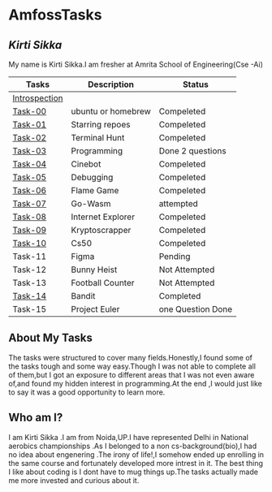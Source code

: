 # AmfossTasks
 

## *Kirti Sikka* 
My name is Kirti Sikka.I am fresher at  Amrita School of Engineering(Cse -Ai) 




| Tasks         | Description                 | Status        |
| ------------- | ----------------------      |------------------|
|[Introspection](https://github.com/kirtisikka1211/amfoss-tasks/tree/main/introspection)|                              |                 |
| [Task-00](https://github.com/kirtisikka1211/amfoss-tasks/tree/main/task-00)  | ubuntu or homebrew |Compeleted|
| [Task-01](https://github.com/kirtisikka1211/amfoss-tasks/tree/main/task-01)       | Starring repoes     |Compeleted|
| [Task-02](https://github.com/kirtisikka1211/amfoss-tasks/tree/main/task-02)       | Terminal Hunt      |Compeleted|
| [Task-03](https://github.com/kirtisikka1211/amfoss-tasks/tree/main/task-03)      | Programming        |Done 2 questions|
| [Task-04](https://github.com/kirtisikka1211/amfoss-tasks/tree/main/task-04)       | Cinebot            |Compeleted|
| [Task-05](https://github.com/kirtisikka1211/amfoss-tasks/tree/main/task-05)       | Debugging          |Compeleted|
| [Task-06](https://github.com/kirtisikka1211/amfoss-tasks/tree/main/task-06)       | Flame Game         |Compeleted|
| [Task-07](https://github.com/kirtisikka1211/amfoss-tasks/tree/main/task-07)     | Go-Wasm            | attempted|
| [Task-08](https://github.com/kirtisikka1211/amfoss-tasks/tree/main/task-08)        | Internet Explorer |Compeleted|
| [Task-09](https://github.com/kirtisikka1211/amfoss-tasks/tree/main/task-09)      | Kryptoscrapper    |Compeleted|
|[Task-10](https://github.com/kirtisikka1211/amfoss-tasks/tree/main/task-10)        | Cs50              |Compeleted|
| Task-11       | Figma           |Pending|
 | Task-12       | Bunny Heist          |Not Attempted|
| Task-13       | Football Counter           |Not Attempted|
| [Task-14](https://github.com/kirtisikka1211/amfoss-tasks/tree/main/task-14)       | Bandit            |Completed|
| Task-15       | Project Euler          |one Question Done|


## **About My Tasks**
The tasks were structured to cover many fields.Honestly,I found some of the tasks tough and some way easy.Though I was not able to complete all of them,but I got an exposure to different areas that I was not even aware of,and found my hidden interest in programming.At the end ,I would just like to say it was a good opportunity to learn more.


## **Who am I?**
I am Kirti Sikka .I am from Noida,UP.I have represented Delhi  in National  aerobics championships .As I belonged  to a non cs-background(bio),I had no idea about engenering .The irony of life!,I somehow ended up enrolling in the same course and fortunately developed more intrest in it. The best thing I like about coding is I dont have to mug things up.The tasks actually made me more invested and curious about it.





